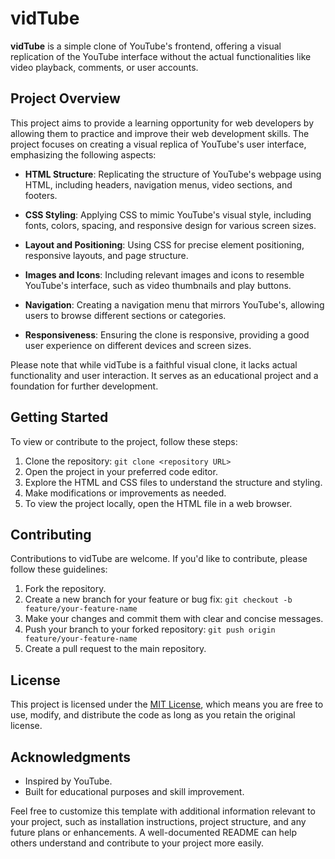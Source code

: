 # vidTube

**vidTube** is a simple clone of YouTube's frontend, offering a visual replication of the YouTube interface without the actual functionalities like video playback, comments, or user accounts.

## Project Overview

This project aims to provide a learning opportunity for web developers by allowing them to practice and improve their web development skills. The project focuses on creating a visual replica of YouTube's user interface, emphasizing the following aspects:

- **HTML Structure**: Replicating the structure of YouTube's webpage using HTML, including headers, navigation menus, video sections, and footers.

- **CSS Styling**: Applying CSS to mimic YouTube's visual style, including fonts, colors, spacing, and responsive design for various screen sizes.

- **Layout and Positioning**: Using CSS for precise element positioning, responsive layouts, and page structure.

- **Images and Icons**: Including relevant images and icons to resemble YouTube's interface, such as video thumbnails and play buttons.

- **Navigation**: Creating a navigation menu that mirrors YouTube's, allowing users to browse different sections or categories.

- **Responsiveness**: Ensuring the clone is responsive, providing a good user experience on different devices and screen sizes.

Please note that while vidTube is a faithful visual clone, it lacks actual functionality and user interaction. It serves as an educational project and a foundation for further development.

## Getting Started

To view or contribute to the project, follow these steps:

1. Clone the repository: `git clone <repository URL>`
2. Open the project in your preferred code editor.
3. Explore the HTML and CSS files to understand the structure and styling.
4. Make modifications or improvements as needed.
5. To view the project locally, open the HTML file in a web browser.

## Contributing

Contributions to vidTube are welcome. If you'd like to contribute, please follow these guidelines:

1. Fork the repository.
2. Create a new branch for your feature or bug fix: `git checkout -b feature/your-feature-name`
3. Make your changes and commit them with clear and concise messages.
4. Push your branch to your forked repository: `git push origin feature/your-feature-name`
5. Create a pull request to the main repository.

## License

This project is licensed under the [MIT License](LICENSE), which means you are free to use, modify, and distribute the code as long as you retain the original license.

## Acknowledgments

- Inspired by YouTube.
- Built for educational purposes and skill improvement.

Feel free to customize this template with additional information relevant to your project, such as installation instructions, project structure, and any future plans or enhancements. A well-documented README can help others understand and contribute to your project more easily.

